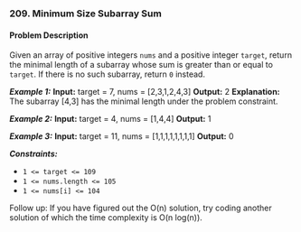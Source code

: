 ### 209. Minimum Size Subarray Sum
#### Problem Description 

Given an array of positive integers `nums` and a positive integer `target`, return the minimal length of a 
subarray whose sum is greater than or equal to `target`. If there is no such subarray, return `0` instead.

***Example 1:*** 
**Input:**  target = 7, nums = [2,3,1,2,4,3]
**Output:**  2
**Explanation:** The subarray [4,3] has the minimal length under the problem constraint.

***Example 2:*** 
**Input:**  target = 4, nums = [1,4,4]
**Output:**  1

***Example 3:*** 
**Input:**  target = 11, nums = [1,1,1,1,1,1,1,1]
**Output:**  0
 
***Constraints:*** 
- `1 <= target <= 109`
- `1 <= nums.length <= 105`
- `1 <= nums[i] <= 104`
 
Follow up: If you have figured out the O(n) solution, try coding another solution of which the time complexity is O(n log(n)).